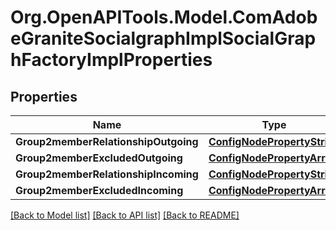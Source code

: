 # Org.OpenAPITools.Model.ComAdobeGraniteSocialgraphImplSocialGraphFactoryImplProperties
## Properties

Name | Type | Description | Notes
------------ | ------------- | ------------- | -------------
**Group2memberRelationshipOutgoing** | [**ConfigNodePropertyString**](ConfigNodePropertyString.md) |  | [optional] 
**Group2memberExcludedOutgoing** | [**ConfigNodePropertyArray**](ConfigNodePropertyArray.md) |  | [optional] 
**Group2memberRelationshipIncoming** | [**ConfigNodePropertyString**](ConfigNodePropertyString.md) |  | [optional] 
**Group2memberExcludedIncoming** | [**ConfigNodePropertyArray**](ConfigNodePropertyArray.md) |  | [optional] 

[[Back to Model list]](../README.md#documentation-for-models) [[Back to API list]](../README.md#documentation-for-api-endpoints) [[Back to README]](../README.md)

